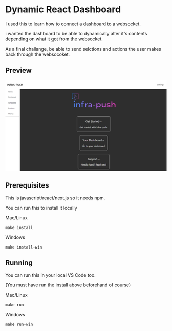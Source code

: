 # Dynamic React Dashboard

I used this to learn how to connect a dashboard to a websocket.

i wanted the dashboard to be able to dynamically alter it's contents depending on what it got from the websocket.

As a final challange, be able to send selctions and actions the user makes back through the websocoket.


## Preview

![Homepage](./docs/homepage.jpg)

## Prerequisites

This is javascript/react/next.js so it needs npm.

You can run this to install it locally

Mac/Linux
```
make install
```

Windows
```
make install-win
```

## Running 

You can run this in your local VS Code too.

(You must have run the install above beforehand of course)

Mac/Linux
```
make run
```

Windows
```
make run-win
```

